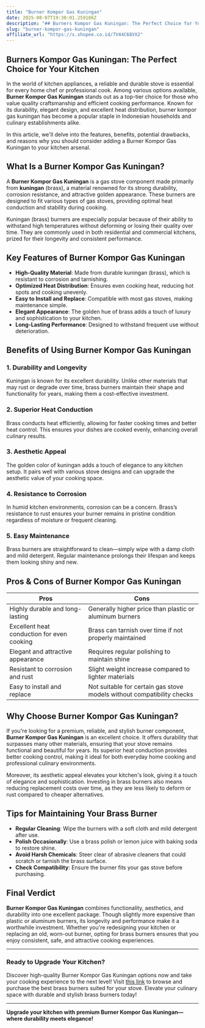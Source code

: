 ```yaml
---
title: "Burner Kompor Gas Kuningan"
date: 2025-08-07T19:30:01.259186Z
description: "## Burners Kompor Gas Kuningan: The Perfect Choice for Your Kitchen..."
slug: "burner-kompor-gas-kuningan"
affiliate_url: "https://s.shopee.co.id/7V44C68VX2"
---
```

## Burners Kompor Gas Kuningan: The Perfect Choice for Your Kitchen

In the world of kitchen appliances, a reliable and durable stove is essential for every home chef or professional cook. Among various options available, **Burner Kompor Gas Kuningan** stands out as a top-tier choice for those who value quality craftsmanship and efficient cooking performance. Known for its durability, elegant design, and excellent heat distribution, burner kompor gas kuningan has become a popular staple in Indonesian households and culinary establishments alike.

In this article, we'll delve into the features, benefits, potential drawbacks, and reasons why you should consider adding a Burner Kompor Gas Kuningan to your kitchen arsenal.

## What Is a Burner Kompor Gas Kuningan?

A **Burner Kompor Gas Kuningan** is a gas stove component made primarily from **kuningan** (brass), a material renowned for its strong durability, corrosion resistance, and attractive golden appearance. These burners are designed to fit various types of gas stoves, providing optimal heat conduction and stability during cooking.

Kuningan (brass) burners are especially popular because of their ability to withstand high temperatures without deforming or losing their quality over time. They are commonly used in both residential and commercial kitchens, prized for their longevity and consistent performance.

## Key Features of Burner Kompor Gas Kuningan

- **High-Quality Material**: Made from durable kuningan (brass), which is resistant to corrosion and tarnishing.
- **Optimized Heat Distribution**: Ensures even cooking heat, reducing hot spots and cooking unevenly.
- **Easy to Install and Replace**: Compatible with most gas stoves, making maintenance simple.
- **Elegant Appearance**: The golden hue of brass adds a touch of luxury and sophistication to your kitchen.
- **Long-Lasting Performance**: Designed to withstand frequent use without deterioration.

## Benefits of Using Burner Kompor Gas Kuningan

### 1. Durability and Longevity

Kuningan is known for its excellent durability. Unlike other materials that may rust or degrade over time, brass burners maintain their shape and functionality for years, making them a cost-effective investment.

### 2. Superior Heat Conduction

Brass conducts heat efficiently, allowing for faster cooking times and better heat control. This ensures your dishes are cooked evenly, enhancing overall culinary results.

### 3. Aesthetic Appeal

The golden color of kuningan adds a touch of elegance to any kitchen setup. It pairs well with various stove designs and can upgrade the aesthetic value of your cooking space.

### 4. Resistance to Corrosion

In humid kitchen environments, corrosion can be a concern. Brass’s resistance to rust ensures your burner remains in pristine condition regardless of moisture or frequent cleaning.

### 5. Easy Maintenance

Brass burners are straightforward to clean—simply wipe with a damp cloth and mild detergent. Regular maintenance prolongs their lifespan and keeps them looking shiny and new.

## Pros & Cons of Burner Kompor Gas Kuningan

| Pros                                          | Cons                                         |
|----------------------------------------------|----------------------------------------------|
| Highly durable and long-lasting            | Generally higher price than plastic or aluminum burners |
| Excellent heat conduction for even cooking | Brass can tarnish over time if not properly maintained |
| Elegant and attractive appearance           | Requires regular polishing to maintain shine |
| Resistant to corrosion and rust            | Slight weight increase compared to lighter materials |
| Easy to install and replace               | Not suitable for certain gas stove models without compatibility checks |

## Why Choose Burner Kompor Gas Kuningan?

If you're looking for a premium, reliable, and stylish burner component, **Burner Kompor Gas Kuningan** is an excellent choice. It offers durability that surpasses many other materials, ensuring that your stove remains functional and beautiful for years. Its superior heat conduction provides better cooking control, making it ideal for both everyday home cooking and professional culinary environments.

Moreover, its aesthetic appeal elevates your kitchen's look, giving it a touch of elegance and sophistication. Investing in brass burners also means reducing replacement costs over time, as they are less likely to deform or rust compared to cheaper alternatives.

## Tips for Maintaining Your Brass Burner

- **Regular Cleaning**: Wipe the burners with a soft cloth and mild detergent after use.
- **Polish Occasionally**: Use a brass polish or lemon juice with baking soda to restore shine.
- **Avoid Harsh Chemicals**: Steer clear of abrasive cleaners that could scratch or tarnish the brass surface.
- **Check Compatibility**: Ensure the burner fits your gas stove before purchasing.

## Final Verdict

**Burner Kompor Gas Kuningan** combines functionality, aesthetics, and durability into one excellent package. Though slightly more expensive than plastic or aluminum burners, its longevity and performance make it a worthwhile investment. Whether you're redesigning your kitchen or replacing an old, worn-out burner, opting for brass burners ensures that you enjoy consistent, safe, and attractive cooking experiences.

---

### Ready to Upgrade Your Kitchen?

Discover high-quality Burner Kompor Gas Kuningan options now and take your cooking experience to the next level! Visit [this link](https://s.shopee.co.id/7V44C68VX2) to browse and purchase the best brass burners suited for your stove. Elevate your culinary space with durable and stylish brass burners today!

---

**Upgrade your kitchen with premium Burner Kompor Gas Kuningan—where durability meets elegance!**